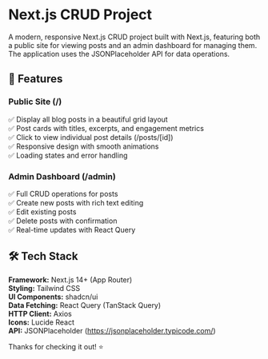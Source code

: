 # Next.js CRUD Project

A modern, responsive Next.js CRUD project built with Next.js, featuring both a public site for viewing posts and an admin dashboard for managing them. The application uses the JSONPlaceholder API for data operations.

## 🚀 Features

### Public Site (/)
✅ Display all blog posts in a beautiful grid layout  
✅ Post cards with titles, excerpts, and engagement metrics  
✅ Click to view individual post details (/posts/[id])  
✅ Responsive design with smooth animations  
✅ Loading states and error handling  

### Admin Dashboard (/admin)
✅ Full CRUD operations for posts  
✅ Create new posts with rich text editing  
✅ Edit existing posts  
✅ Delete posts with confirmation  
✅ Real-time updates with React Query  

## 🛠️ Tech Stack
**Framework:** Next.js 14+ (App Router)  
**Styling:** Tailwind CSS  
**UI Components:** shadcn/ui  
**Data Fetching:** React Query (TanStack Query)  
**HTTP Client:** Axios  
**Icons:** Lucide React  
**API:** JSONPlaceholder (https://jsonplaceholder.typicode.com/)

Thanks for checking it out! ⭐
